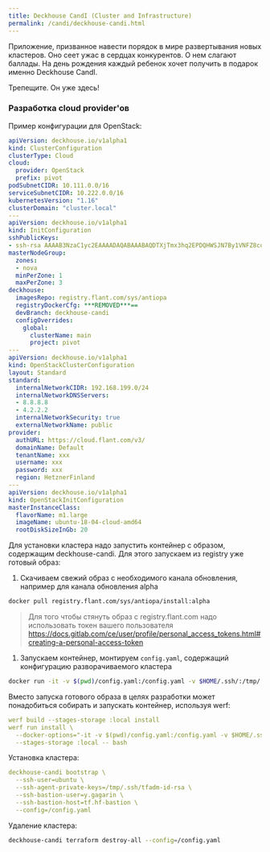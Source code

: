 ```yaml
---
title: Deckhouse CandI (Cluster and Infrastructure) 
permalink: /candi/deckhouse-candi.html
---
```


Приложение, призванное навести порядок в мире развертывания новых кластеров. 
Оно сеет ужас в сердцах конкурентов. 
О нем слагают баллады. 
На день рождения каждый ребенок хочет получить в подарок именно Deckhouse CandI. 

Трепещите. Он уже здесь!   

### Разработка cloud provider'ов

Пример конфигурации для OpenStack:
```yaml
apiVersion: deckhouse.io/v1alpha1
kind: ClusterConfiguration
clusterType: Cloud
cloud:
  provider: OpenStack
  prefix: pivot
podSubnetCIDR: 10.111.0.0/16
serviceSubnetCIDR: 10.222.0.0/16
kubernetesVersion: "1.16"
clusterDomain: "cluster.local"
---
apiVersion: deckhouse.io/v1alpha1
kind: InitConfiguration
sshPublicKeys:
- ssh-rsa AAAAB3NzaC1yc2EAAAADAQABAAABAQDTXjTmx3hq2EPDQHWSJN7By1VNFZ8colI5tEeZDBVYAe9Oxq4FZsKCb1aGIskDaiAHTxrbd2efoJTcPQLBSBM79dcELtqfKj9dtjy4S1W0mydvWb2oWLnvOaZX/H6pqjz8jrJAKXwXj2pWCOzXerwk9oSI4fCE7VbqsfT4bBfv27FN4/Vqa6iWiCc71oJopL9DldtuIYDVUgOZOa+t2J4hPCCSqEJK/r+ToHQbOWxbC5/OAufXDw2W1vkVeaZUur5xwwAxIb3wM3WoS3BbwNlDYg9UB2D8+EZgNz1CCCpSy1ELIn7q8RnrTp0+H8V9LoWHSgh3VCWeW8C/MnTW90IR stas@stas-ThinkPad
masterNodeGroup:
  zones:
  - nova
  minPerZone: 1
  maxPerZone: 3
deckhouse:
  imagesRepo: registry.flant.com/sys/antiopa
  registryDockerCfg: ***REMOVED***==
  devBranch: deckhouse-candi
  configOverrides:
    global:
      clusterName: main
      project: pivot
---
apiVersion: deckhouse.io/v1alpha1
kind: OpenStackClusterConfiguration
layout: Standard
standard:
  internalNetworkCIDR: 192.168.199.0/24
  internalNetworkDNSServers:
  - 8.8.8.8
  - 4.2.2.2
  internalNetworkSecurity: true
  externalNetworkName: public
provider:
  authURL: https://cloud.flant.com/v3/
  domainName: Default
  tenantName: xxx
  username: xxx
  password: xxx
  region: HetznerFinland
---
apiVersion: deckhouse.io/v1alpha1
kind: OpenStackInitConfiguration
masterInstanceClass:
  flavorName: m1.large
  imageName: ubuntu-18-04-cloud-amd64
  rootDiskSizeInGb: 20
```
Для установки кластера надо запустить контейнер с образом, содержащим deckhouse-candi. Для этого запускаем из registry
уже готовый образ:
1. Скачиваем свежий образ с необходимого канала обновления, например для канала обновления alpha
```bash
docker pull registry.flant.com/sys/antiopa/install:alpha
```
> Для того чтобы стянуть образ с registry.flant.com надо использовать токен вашего пользователя
> https://docs.gitlab.com/ce/user/profile/personal_access_tokens.html#creating-a-personal-access-token

1. Запускаем контейнер, монтируем `config.yaml`, содержащий конфигурацию разворачиваемого кластера
```bash
docker run -it -v $(pwd)/config.yaml:/config.yaml -v $HOME/.ssh/:/tmp/.ssh/ registry.flant.com/sys/antiopa/install:alpha
```

Вместо запуска готового образа в целях разработки может понадобиться собирать и запускать контейнер, используя werf:
```yaml
werf build --stages-storage :local install
werf run install \
  --docker-options="-it -v $(pwd)/config.yaml:/config.yaml -v $HOME/.ssh/:/root/.ssh/" \
  --stages-storage :local -- bash
```

Установка кластера:
```yaml
deckhouse-candi bootstrap \
  --ssh-user=ubuntu \
  --ssh-agent-private-keys=/tmp/.ssh/tfadm-id-rsa \
  --ssh-bastion-user=y.gagarin \
  --ssh-bastion-host=tf.hf-bastion \
  --config=/config.yaml 
```
Удаление кластера:
```bash
deckhouse-candi terraform destroy-all --config=/config.yaml
```
